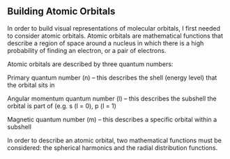 ## Building Atomic Orbitals

In order to build visual representations of molecular orbitals, I first needed to consider atomic orbitals. Atomic orbitals are mathematical functions that describe a region of space around a nucleus in which there is a high probability of finding an electron, or a pair of electrons.

Atomic orbitals are described by three quantum numbers: 

Primary quantum number (n) – this describes the shell (energy level) that the orbital sits in

Angular momentum quantum number (l) – this describes the subshell the orbital is part of (e.g. s (l = 0), p (l = 1)

Magnetic quantum number (m) – this describes a specific orbital within a subshell

In order to describe an atomic orbital, two mathematical functions must be considered: the spherical harmonics and the radial distribution functions.
